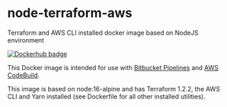 # node-terraform-aws

Terraform and AWS CLI installed docker image based on NodeJS environment

[![Dockerhub badge](http://dockeri.co/image/floydocker/node-terraform-aws)](https://hub.docker.com/r/floydocker/node-terraform-aws)

This Docker image is intended for use with [Bitbucket Pipelines](https://bitbucket.org/product/features/pipelines) and [AWS CodeBuild](https://aws.amazon.com/codebuild).

This image is based on node:16-alpine and has Terraform 1.2.2, the AWS CLI and Yarn installed (see Dockerfile for all other installed utilities).
